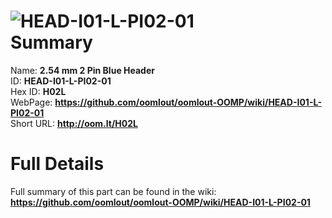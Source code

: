 
![HEAD-I01-L-PI02-01](https://github.com/oomlout/oomlout-OOMP/blob/master/parts/HEAD-I01-L-PI02-01/HEAD-I01-L-PI02-01_420.jpg)   
Summary
=================
  
Name: __2.54 mm 2 Pin Blue Header__    
ID: __HEAD-I01-L-PI02-01__   
Hex ID: __H02L__   
WebPage: __https://github.com/oomlout/oomlout-OOMP/wiki/HEAD-I01-L-PI02-01__   
Short URL: __http://oom.lt/H02L__   

Full Details
==========================
Full summary of this part can be found in the wiki:   
__https://github.com/oomlout/oomlout-OOMP/wiki/HEAD-I01-L-PI02-01__    

